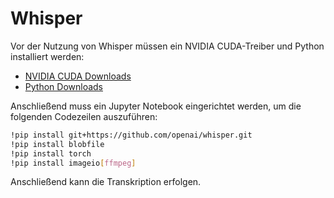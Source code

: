 # Whisper

Vor der Nutzung von Whisper müssen ein NVIDIA CUDA-Treiber und Python installiert werden:
- [NVIDIA CUDA Downloads](https://developer.nvidia.com/cuda-downloads)
- [Python Downloads](https://www.python.org/)

Anschließend muss ein Jupyter Notebook eingerichtet werden, um die folgenden Codezeilen auszuführen:

```sh
!pip install git+https://github.com/openai/whisper.git
!pip install blobfile
!pip install torch
!pip install imageio[ffmpeg]
```

Anschließend kann die Transkription erfolgen.